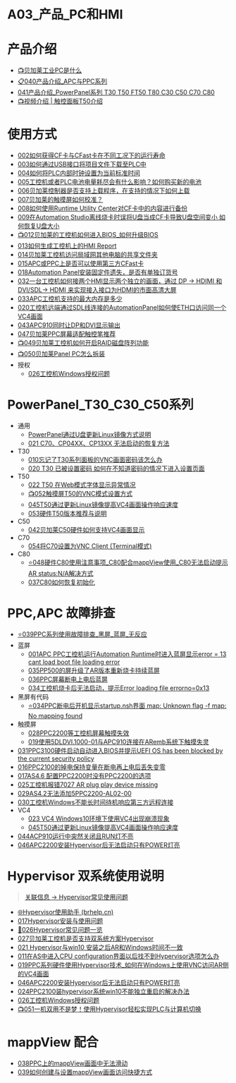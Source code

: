 # A03_产品_PC和HMI

# 产品介绍

- [📺贝加莱工业PC是什么](https://app9qg8os8w3630.pc.xiaoe-tech.com/p/t_pc/course_pc_detail/video/v_5d51383db0c4f_alQPWHe4)
- [📋040产品介绍_APC与PPC系列](040产品介绍_APC与PPC系列.md)
- [041产品介绍_PowerPanel系列 T30 T50 FT50 T80 C30 C50 C70 C80](041产品介绍_PowerPanel系列.md)
- [📺视频介绍 | 触控面板T50介绍](https://app9qg8os8w3630.pc.xiaoe-tech.com/p/t_pc/course_pc_detail/video/v_5f342c56e4b0b4059c4be3c4?product_id=p_5f8e772ae4b0e95a89c52abd&content_app_id=&type=8&parent_pro_id=p_5f8e752ce4b0e95a89c52a40)

# 使用方式

- [002如何获得CF卡与CFast卡在不同工况下的运行寿命](002如何获得CF卡与CFast卡在不同工况下的运行寿命.md)
- [003如何通过USB接口将项目文件下载至PLC中](003如何通过USB接口将项目文件下载至PLC中.md)
- [004如何将PLC内部时钟设置为当前标准时间](/B01_技术_AutomationStudio/004如何将PLC内部时钟设置为当前标准时间.md)
- [005工控机或者PLC电池电量耗尽会有什么影响？如何购买新的电池](005PLC电池电量耗尽会有什么影响？如何购买新的电池.md)
- [006贝加莱控制器是否支持上载程序，在支持的情况下如何上载](006贝加莱控制器是否支持上载程序，在支持的情况下如何上载.md)
- [007贝加莱的触摸屏如何校准？ ](007贝加莱的触摸屏如何校准.md)
- [008如何使用Runtime Utility Center对CF卡中的内容进行备份](008如何使用Runtime%20Utility%20Center对CF卡中的内容进行备份.md)
- [009在Automation Studio离线烧卡时误将U盘当成CF卡导致U盘空间变小 如何恢复U盘大小](009在Automation%20Studio离线烧卡时误将U盘当成CF卡导致U盘空间变小%20如何恢复U盘大小.md)
- [📺012贝加莱的工控机如何进入BIOS_如何升级BIOS](012贝加莱的工控机在开机时如何进入bios设置.md)
- [013如何生成工控机上的HMI Report](013如何生成工控机上的HMI%20Report.md)
- [014贝加莱工控机访问局域网其他电脑的共享文件夹](014贝加莱工控机访问局域网其他电脑的共享文件夹.md)
- [015APC或PPC上是否可以使用第三方CFast卡](015APC或PPC上是否可以使用第三方CFast卡.md)
- [018Automation Panel安装固定件遗失，是否有单独订货号](018Automation%20Panel安装固定件遗失，是否有单独订货号.md)
- [032一台工控机如何接两个HMI显示两个独立的画面，通过 DP → HDIMI 和 DVI/SDL→ HDMI 来实现接入接口为HDMI的市面高清大屏](032一台工控机如何接两个HMI显示两个独立的画面.md)
- [033APC工控机支持的最大内存是多少](033APC工控机支持的最大内存是多少.md)
- [020工控机远端通过SDL线连接的AutomationPanel如何使ETH口访问同一个VC4画面](/B07_技术_人机操作/020工控机远端通过SDL线连接的AutomationPanel如何使ETH口访问同一个VC4画面.md)
- [043APC910同时让DP和DVI显示输出](043APC910同时让DP和DVI显示输出.md)
- [047贝加莱PPC屏幕适配触控笔推荐](047贝加莱PPC屏幕适配触控笔推荐.md)
- [📺049贝加莱工控机如何开启RAID磁盘阵列功能](049贝加莱工控机如何开启RAID磁盘阵列功能.md)
- [📺050贝加莱Panel PC怎么拆装](050贝加莱Panel%20PC怎么拆装.md)
- 授权
    - [026工控机Windows授权问题](026工控机Windows授权问题.md)

# PowerPanel_T30_C30_C50系列

- 通用
    - [PowerPanel通过U盘更新Linux镜像方式说明](045T50通过更新Linux镜像提高VC4画面操作响应速度.md)
    - [021 C70、CP04XX、CP13XX 无法启动的恢复方法](../B03_技术_诊断/021%20C70、CP04XX、CP13XX%20无法启动的恢复方法.md)
- T30
    - [010忘记了T30系列面板的VNC画面密码该怎么办](010忘记了T30系列面板的VNC画面密码该怎么办.md)
    - [020 T30 已被设置密码 如何在不知道密码的情况下进入设置页面](020%20T30%20已被设置密码%20如何在不知道密码的情况下进入设置页面.md)
- T50
    - [022 T50 在Web模式字体显示异常情况](022%20T50%20在Web模式字体显示异常情况.md)
    - [📺052触摸屏T50的VNC模式设置方式](052触摸屏T50的VNC模式设置方式.md)
    - [045T50通过更新Linux镜像提高VC4画面操作响应速度](045T50通过更新Linux镜像提高VC4画面操作响应速度.md)
    - [053硬件T50版本推荐与说明](053硬件T50版本推荐与说明.md)
- C50
    - [042贝加莱C50硬件如何支持VC4画面显示](042贝加莱C50硬件如何支持VC4画面显示.md)
- C70
    - [054将C70设置为VNC Client (Terminal模式)](054将C70设置为VNC%20Client%20(Terminal模式).md)
- C80
    - [⭐048硬件C80使用注意事项_C80配合mappView使用_C80无法启动提示AR status:N/A解决方式](048硬件C80使用注意事项.md)
    - [037C80如何恢复初始化](037C80如何恢复初始化.md)

# PPC,APC 故障排查

- [⭐039PPC系列使用故障排查_黑屏_蓝屏_无反应](039PPC系列使用故障排查_黑屏_蓝屏_无反应.md)
- 蓝屏
    - [001APC PPC工控机运行Automation Runtime时进入蓝屏显示error = 13 cant load boot file loading error](001APC%20PPC工控机运行Automation%20Runtime时进入蓝屏显示error%20=%2013%20cant%20load%20boot%20file%20loading%20error.md)
    - [035PP500的屏升级了AR版本重新烧卡持续蓝屏](035PP500的屏升级了AR版本重新烧卡持续蓝屏.md)
    - [036PPC屏幕断电上电后蓝屏](036PPC屏幕断电上电后蓝屏.md)
    - [034工控机烧卡后无法启动，提示Error loading file errorno=0x13](/B03_技术_诊断/034工控机烧卡后无法启动，提示Error%20loading%20file%20errorno=0x13.md)
- 黑屏有代码
    - [⭐034PPC断电后开机显示startup.nsh界面 map: Unknown flag -f  map: No mapping found](034PPC断电后开机显示startup.nsh界面.md)
- 触摸屏
    - [028PPC2200等工控机屏幕触摸失效](028PPC2200触摸失效.md)
    - [019使用5DLDVI.1000-01与APC910连接在ARemb系统下触摸失灵](019使用5DLDVI.1000-01与APC910连接在ARemb系统下触摸失灵.md)
- [031PPC3100硬件启动自动进入BIOS并提示UEFI OS has been blocked by the current security policy](031PPC3100硬件启动自动进入BIOS并提示UEFI%20OS%20has%20been%20blocked%20by%20the%20current%20security%20policy.md)
- [016PPC2100的掉电保持变量在断电再上电后丢失变零](016PPC2100的掉电保持变量在断电再上电后丢失变零.md)
- [017AS4.6 配置PPC2200时没有PPC2200的选项](017AS4.6%20配置PPC2200时没有PPC2200的选项.md)
- [025工控机报错7027 AR plug play device missing](025工控机报错7027%20AR%20plug%20play%20device%20missing.md)
- [029AS4.2无法添加5PPC2200-AL02-00 ](029AS4.2无法添加5PPC2200-AL02-00%20.md)
- [030工控机Windows不能长时间待机响应第三方远程连接](030工控机Windows不能长时间待机响应第三方远程连接.md)
- VC4
    - [023 VC4 Windows10环境下使用VC4出现崩溃现象](023%20VC4%20Windows10环境下使用VC4出现崩溃现象.md)
    - [045T50通过更新Linux镜像提高VC4画面操作响应速度](045T50通过更新Linux镜像提高VC4画面操作响应速度.md)
- [044ACP910运行中突然关闭且RUN灯不亮](044ACP910运行中突然关闭且RUN灯不亮.md)
- [046APC2200安装Hypervisor后无法启动只有POWER灯亮](046APC2200安装Hypervisor后无法启动只有POWER灯亮.md)

# Hypervisor 双系统使用说明

> [关联信息 → Hypervisor常见使用问题](/B02_技术_AutomationRuntime/000B02_技术_AutomationRuntime.md#Hypervisor常见使用问题)

- [🌐Hypervisor使用助手 (brhelp.cn)](https://hypervisor.brhelp.cn/index.html?general.html)
- [017Hypervisor安装与使用问题](/B02_技术_AutomationRuntime/017Hypervisor安装与使用问题.md)
- [🐞026Hypervisor常见问题一览](/B02_技术_AutomationRuntime/026Hypervisor常见问题一览.md)
- [027贝加莱工控机是否支持双系统方案Hypervisor](027贝加莱工控机是否支持双系统方案.md)
- [021 Hypervisor与win10 安装之后AR和Windows时间不一致](021%20Hypervisor与win10%20安装之后AR和Windows时间不一致.md)
- [011在AS中进入CPU configuration界面以后找不到Hypervisor选项怎么办](011在AS中进入CPU%20configuration界面以后找不到Hypervisor选项怎么办.md)
- [019PPC系列硬件使用Hypervisor技术_如何在Windows上使用VNC访问AR侧的VC4画面](/B07_技术_人机操作/019PPC系列硬件使用Hypervisor技术_如何在Windows上使用VNC访问AR侧的VC4画面.md)
- [046APC2200安装Hypervisor后无法启动只有POWER灯亮](046APC2200安装Hypervisor后无法启动只有POWER灯亮.md)
- [024PPC2100装hypervisor系统win10不能独立重启的解决办法](024PPC2100装hypervisor系统win10不能独立重启的解决办法.md)
- [026工控机Windows授权问题](026工控机Windows授权问题.md)
- [📺051一机双用不是梦！使用Hypervisor轻松实现PLC与计算机切换](051一机双用不是梦！使用Hypervisor轻松实现PLC与计算机切换.md)

# mappView 配合

- [038PPC上的mappView画面中无法滑动](038PPC上的mappView画面中无法滑动.md)
- [039如何创建与设置mappView画面访问快捷方式](/B05_技术_mapp/039如何创建与设置mappView画面访问快捷方式.md)
